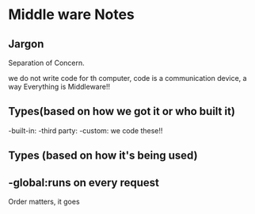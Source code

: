 # Middle ware Notes
## Jargon
Separation of Concern.

we do not write code for th computer, code is a communication device, a way 
Everything is Middleware!!

## Types(based on how we got it or who built it)

-built-in:
-third party:
-custom: we code these!!

## Types (based on how it's being used)
-global:runs on every request
-
Order matters, it goes